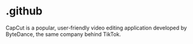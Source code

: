 # .github
CapCut is a popular, user-friendly video editing application developed by ByteDance, the same company behind TikTok. 
